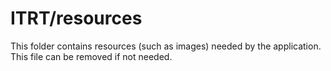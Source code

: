 # ITRT/resources

This folder contains resources (such as images) needed by the application. This file can
be removed if not needed.
